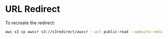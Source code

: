 # URL Redirect

To recreate the redirect:

```bash
aws s3 cp awscr s3://s3redirect/awscr --acl public-read --website-redirect https://www.youtube.com/channel/UCh8IUv9B3liJUuQhGo0c9sA
```
